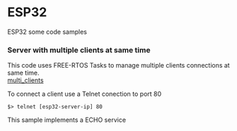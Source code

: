 # ESP32
ESP32 some code samples

### Server with multiple clients at same time
This code uses FREE-RTOS Tasks to manage multiple clients connections at same time.   
[multi_clients](multi_clients.ino)   
    
To connect a client use a Telnet conection to port 80
```
$> telnet [esp32-server-ip] 80
```
This sample implements a ECHO service
